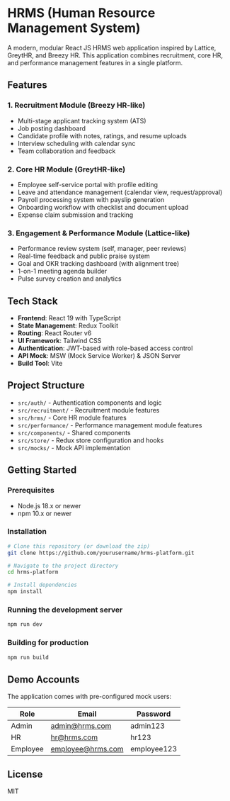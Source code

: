# HRMS (Human Resource Management System)

A modern, modular React JS HRMS web application inspired by Lattice, GreytHR, and Breezy HR. This application combines recruitment, core HR, and performance management features in a single platform.

## Features

### 1. Recruitment Module (Breezy HR-like)
- Multi-stage applicant tracking system (ATS)
- Job posting dashboard
- Candidate profile with notes, ratings, and resume uploads
- Interview scheduling with calendar sync
- Team collaboration and feedback

### 2. Core HR Module (GreytHR-like)
- Employee self-service portal with profile editing
- Leave and attendance management (calendar view, request/approval)
- Payroll processing system with payslip generation
- Onboarding workflow with checklist and document upload
- Expense claim submission and tracking

### 3. Engagement & Performance Module (Lattice-like)
- Performance review system (self, manager, peer reviews)
- Real-time feedback and public praise system
- Goal and OKR tracking dashboard (with alignment tree)
- 1-on-1 meeting agenda builder
- Pulse survey creation and analytics

## Tech Stack

- **Frontend**: React 19 with TypeScript
- **State Management**: Redux Toolkit
- **Routing**: React Router v6
- **UI Framework**: Tailwind CSS
- **Authentication**: JWT-based with role-based access control
- **API Mock**: MSW (Mock Service Worker) & JSON Server
- **Build Tool**: Vite

## Project Structure

- `src/auth/` - Authentication components and logic
- `src/recruitment/` - Recruitment module features
- `src/hrms/` - Core HR module features
- `src/performance/` - Performance management module features
- `src/components/` - Shared components
- `src/store/` - Redux store configuration and hooks
- `src/mocks/` - Mock API implementation

## Getting Started

### Prerequisites

- Node.js 18.x or newer
- npm 10.x or newer

### Installation

```bash
# Clone this repository (or download the zip)
git clone https://github.com/yourusername/hrms-platform.git

# Navigate to the project directory
cd hrms-platform

# Install dependencies
npm install
```

### Running the development server

```bash
npm run dev
```

### Building for production

```bash
npm run build
```

## Demo Accounts

The application comes with pre-configured mock users:

| Role     | Email               | Password    |
|----------|---------------------|-------------|
| Admin    | admin@hrms.com      | admin123    |
| HR       | hr@hrms.com         | hr123       |
| Employee | employee@hrms.com   | employee123 |

## License

MIT
